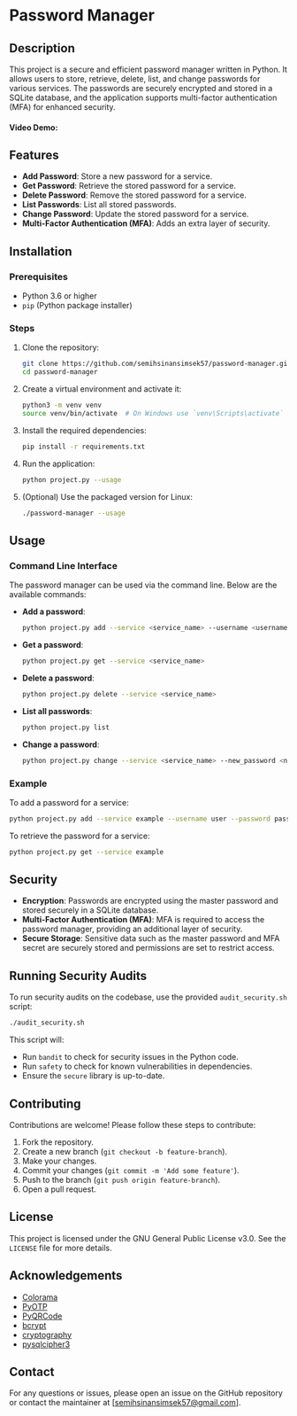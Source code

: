 # Password Manager

## Description

This project is a secure and efficient password manager written in Python. It allows users to store, retrieve, delete, list, and change passwords for various services. The passwords are securely encrypted and stored in a SQLite database, and the application supports multi-factor authentication (MFA) for enhanced security.

#### Video Demo:

## Features

- **Add Password**: Store a new password for a service.
- **Get Password**: Retrieve the stored password for a service.
- **Delete Password**: Remove the stored password for a service.
- **List Passwords**: List all stored passwords.
- **Change Password**: Update the stored password for a service.
- **Multi-Factor Authentication (MFA)**: Adds an extra layer of security.

## Installation

### Prerequisites

- Python 3.6 or higher
- `pip` (Python package installer)

### Steps

1. Clone the repository:
    ```bash
    git clone https://github.com/semihsinansimsek57/password-manager.git
    cd password-manager
    ```

2. Create a virtual environment and activate it:
    ```bash
    python3 -m venv venv
    source venv/bin/activate  # On Windows use `venv\Scripts\activate`
    ```

3. Install the required dependencies:
    ```bash
    pip install -r requirements.txt
    ```

4. Run the application:
    ```bash
    python project.py --usage
    ```

5. (Optional) Use the packaged version for Linux:
    ```bash
    ./password-manager --usage
    ```

## Usage

### Command Line Interface

The password manager can be used via the command line. Below are the available commands:

- **Add a password**:
    ```bash
    python project.py add --service <service_name> --username <username> --password <password>
    ```

- **Get a password**:
    ```bash
    python project.py get --service <service_name>
    ```

- **Delete a password**:
    ```bash
    python project.py delete --service <service_name>
    ```

- **List all passwords**:
    ```bash
    python project.py list
    ```

- **Change a password**:
    ```bash
    python project.py change --service <service_name> --new_password <new_password>
    ```

### Example

To add a password for a service:
```bash
python project.py add --service example --username user --password pass1234
```

To retrieve the password for a service:
```bash
python project.py get --service example
```

## Security

- **Encryption**: Passwords are encrypted using the master password and stored securely in a SQLite database.
- **Multi-Factor Authentication (MFA)**: MFA is required to access the password manager, providing an additional layer of security.
- **Secure Storage**: Sensitive data such as the master password and MFA secret are securely stored and permissions are set to restrict access.

## Running Security Audits

To run security audits on the codebase, use the provided `audit_security.sh` script:
```bash
./audit_security.sh
```

This script will:
- Run `bandit` to check for security issues in the Python code.
- Run `safety` to check for known vulnerabilities in dependencies.
- Ensure the `secure` library is up-to-date.

## Contributing

Contributions are welcome! Please follow these steps to contribute:

1. Fork the repository.
2. Create a new branch (`git checkout -b feature-branch`).
3. Make your changes.
4. Commit your changes (`git commit -m 'Add some feature'`).
5. Push to the branch (`git push origin feature-branch`).
6. Open a pull request.

## License

This project is licensed under the GNU General Public License v3.0. See the `LICENSE` file for more details.

## Acknowledgements

- [Colorama](https://pypi.org/project/colorama/)
- [PyOTP](https://pypi.org/project/pyotp/)
- [PyQRCode](https://pypi.org/project/PyQRCode/)
- [bcrypt](https://pypi.org/project/bcrypt/)
- [cryptography](https://pypi.org/project/cryptography/)
- [pysqlcipher3](https://pypi.org/project/pysqlcipher3/)

## Contact

For any questions or issues, please open an issue on the GitHub repository or contact the maintainer at [semihsinansimsek57@gmail.com].
```
